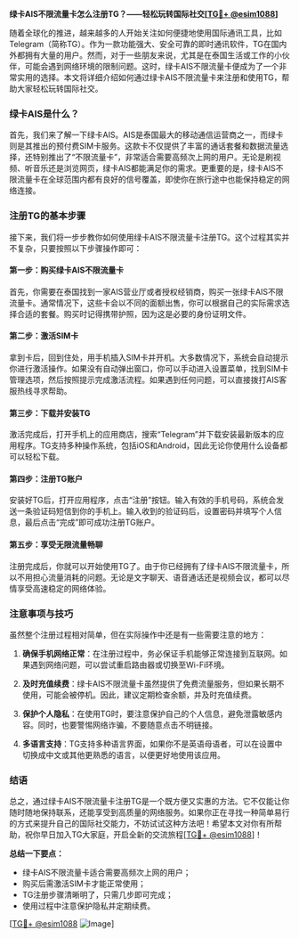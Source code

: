 **绿卡AIS不限流量卡怎么注册TG？——轻松玩转国际社交[[TG💪+ @esim1088](https://t.me/s/esim1088)]**

随着全球化的推进，越来越多的人开始关注如何便捷地使用国际通讯工具，比如Telegram（简称TG）。作为一款功能强大、安全可靠的即时通讯软件，TG在国内外都拥有大量的用户。然而，对于一些朋友来说，尤其是在泰国生活或工作的小伙伴，可能会遇到网络环境的限制问题。这时，绿卡AIS不限流量卡便成为了一个非常实用的选择。本文将详细介绍如何通过绿卡AIS不限流量卡来注册和使用TG，帮助大家轻松玩转国际社交。

### 绿卡AIS是什么？

首先，我们来了解一下绿卡AIS。AIS是泰国最大的移动通信运营商之一，而绿卡则是其推出的预付费SIM卡服务。这款卡不仅提供了丰富的通话套餐和数据流量选择，还特别推出了“不限流量卡”，非常适合需要高频次上网的用户。无论是刷视频、听音乐还是浏览网页，绿卡AIS都能满足你的需求。更重要的是，绿卡AIS不限流量卡在全球范围内都有良好的信号覆盖，即使你在旅行途中也能保持稳定的网络连接。

### 注册TG的基本步骤

接下来，我们将一步步教你如何使用绿卡AIS不限流量卡注册TG。这个过程其实并不复杂，只要按照以下步骤操作即可：

#### 第一步：购买绿卡AIS不限流量卡

首先，你需要在泰国找到一家AIS营业厅或者授权经销商，购买一张绿卡AIS不限流量卡。通常情况下，这些卡会以不同的面额出售，你可以根据自己的实际需求选择合适的套餐。购买时记得携带护照，因为这是必要的身份证明文件。

#### 第二步：激活SIM卡

拿到卡后，回到住处，用手机插入SIM卡并开机。大多数情况下，系统会自动提示你进行激活操作。如果没有自动弹出窗口，你可以手动进入设置菜单，找到SIM卡管理选项，然后按照提示完成激活流程。如果遇到任何问题，可以直接拨打AIS客服热线寻求帮助。

#### 第三步：下载并安装TG

激活完成后，打开手机上的应用商店，搜索“Telegram”并下载安装最新版本的应用程序。TG支持多种操作系统，包括iOS和Android，因此无论你使用什么设备都可以轻松下载。

#### 第四步：注册TG账户

安装好TG后，打开应用程序，点击“注册”按钮。输入有效的手机号码，系统会发送一条验证码短信到你的手机上。输入收到的验证码后，设置密码并填写个人信息，最后点击“完成”即可成功注册TG账户。

#### 第五步：享受无限流量畅聊

注册完成后，你就可以开始使用TG了。由于你已经拥有了绿卡AIS不限流量卡，所以不用担心流量消耗的问题。无论是文字聊天、语音通话还是视频会议，都可以尽情享受高速稳定的网络体验。

### 注意事项与技巧

虽然整个注册过程相对简单，但在实际操作中还是有一些需要注意的地方：

1. **确保手机网络正常**：在注册过程中，务必保证手机能够正常连接到互联网。如果遇到网络问题，可以尝试重启路由器或切换至Wi-Fi环境。
   
2. **及时充值续费**：绿卡AIS不限流量卡虽然提供了免费流量服务，但如果长期不使用，可能会被停机。因此，建议定期检查余额，并及时充值续费。

3. **保护个人隐私**：在使用TG时，要注意保护自己的个人信息，避免泄露敏感内容。同时，也要警惕网络诈骗，不要随意点击不明链接。

4. **多语言支持**：TG支持多种语言界面，如果你不是英语母语者，可以在设置中切换成中文或其他更熟悉的语言，以便更好地使用该应用。

### 结语

总之，通过绿卡AIS不限流量卡注册TG是一个既方便又实惠的方法。它不仅能让你随时随地保持联系，还能享受到高质量的网络服务。如果你正在寻找一种简单易行的方式来提升自己的国际社交能力，不妨试试这种方法吧！希望本文对你有所帮助，祝你早日加入TG大家庭，开启全新的交流旅程[[TG💪+ @esim1088](https://t.me/s/esim1088)]！

**总结一下要点：**
- 绿卡AIS不限流量卡适合需要高频次上网的用户；
- 购买后需激活SIM卡才能正常使用；
- TG注册步骤清晰明了，只需几步即可完成；
- 使用过程中注意保护隐私并定期续费。

[[TG💪+ @esim1088](https://t.me/s/esim1088) ![Image](https://i.postimg.cc/4NQfJmqS/Snipaste-2025-05-13-00-14-12.png)]